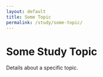 ```yaml
---
layout: default
title: Some Topic
permalink: /study/some-topic/
---
```


# Some Study Topic

Details about a specific topic.
